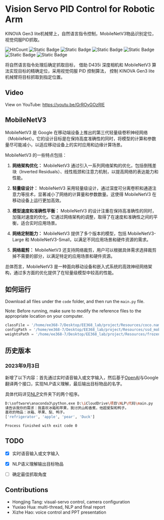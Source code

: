# Vision Servo PID Control for Robotic Arm

KINOVA Gen3 lite机械臂上，自然语言指令控制，MobileNetV3物品识别定位，视觉伺服PID抓取。

![HitCount](https://img.shields.io/endpoint?url=https%3A%2F%2Fhits.dwyl.com%2FHuaYuXiao%2FAdaptive-Vision-Servo-for-Robotic-Arm-Automatic-Gripping-System.json%3Fcolor%3Dpink)
![Static Badge](https://img.shields.io/badge/ROS-kinetic-22314E?logo=ros)
![Static Badge](https://img.shields.io/badge/Ubuntu-16.04-E95420?logo=ubuntu)
![Static Badge](https://img.shields.io/badge/Python-_-3776AB?logo=python)
![Static Badge](https://img.shields.io/badge/TensorFlow-_-FF6F00?logo=tensorflow)
![Static Badge](https://img.shields.io/badge/OpenAI-_-412991?logo=openai)
![Static Badge](https://img.shields.io/badge/Google_Translate-_-4285F4?logo=googletranslate)


将自然语言指令处理后确定抓取目标， 借助 D435i 深度相机和 MobileNetV3 算法实现目标的精确定位，采用视觉伺服 PID 控制算法， 控制 KINOVA Gen3 lite 机械臂将目标抓取到指定位置。


## Video

View on YouTube: https://youtu.be/GrROyGOzRIE


## MobileNetV3

MobileNetV3 是 Google 在移动端设备上推出的第三代轻量级卷积神经网络（MobileNet）。它的设计目标是在保持高度准确性的同时，将模型的计算和参数量尽可能减小，以适应移动设备上的实时应用和边缘计算场景。

MobileNetV3 的一些特点包括：

1. **网络架构优化：** MobileNetV3 通过引入一系列网络架构的优化，包括倒残差块（Inverted Residuals）、线性瓶颈和注意力机制，以提高网络的表达能力和性能。

2. **轻量级设计：** MobileNetV3 采用轻量级设计，通过深度可分离卷积和通道注意力等技术，显著减小了网络的计算量和参数数量。这使得 MobileNetV3 在移动设备上运行更加高效。

3. **模型速度和准确性平衡：** MobileNetV3 的设计注重在保持高准确性的同时，加强对速度的优化。它通过网络架构的调整，取得了在速度和准确性之间的平衡，适合实时应用场景。

4. **网络定制能力：** MobileNetV3 提供了多个版本的模型，包括 MobileNetV3-Large 和 MobileNetV3-Small，以满足不同应用场景和硬件资源的需求。

5. **网络裁剪：** MobileNetV3 还支持网络裁剪，用户可以根据具体需求选择裁剪掉不需要的部分，以满足特定的应用场景和硬件资源。

总体而言，MobileNetV3 是一种面向移动设备和嵌入式系统的高效神经网络架构，通过多方面的优化提供了在轻量级模型中较高的性能。


## 如何运行

Download all files under the `code` folder, and then run the `main.py` file.

Note: Before running, make sure to modify the reference files to the appropriate location on your computer.

```python
classFile = '/home/ee368-7/Desktop/EE368_lab/project/Resources/coco.names'
configPath = '/home/ee368-7/Desktop/EE368_lab/project/Resources/ssd_mobilenet_v3_large_coco_2020_01_14.pbtxt'
weightsPath = '/home/ee368-7/Desktop/EE368_lab/project/Resources/frozen_inference_graph.pb'
```


## 历史版本

### 2023年9月3日

新增了以下内容：首先通过实时语音输入或文字输入，然后基于[OpenAI](https://github.com/chatanywhere/GPT_API_free)与Google翻译两个接口，实现NLP语义理解，最后输出目标物品的名字。

具体代码详见[NLP](https://github.com/HuaYuXiao/Visual-servo-NLP-based-6DOF-Manipulator-Grasp-System/tree/main/code/NLP)文件夹下的两个程序。

```bash
D:\software\anaconda3\python.exe D:\iCloudDrive\项目\NLP\代码\main.py 
请告诉我你的需求：我喜欢冰箱和苹果，我讨厌山和香蕉，他超爱梨和鸭子。
喜欢的物品：冰箱、苹果、梨、鸭子。
['refrigerator', 'apple', 'pear', 'Duck']

Process finished with exit code 0
```

## TODO

- [x] 实时语音输入或文字输入
- [x] NLP语义理解输出目标物品
- [ ] 确定最佳抓取角度


## Contributions

- Hongjing Tang: visual-servo control, camera configuration
- Yuxiao Hua: multi-thread, NLP and final report
- Xizhe Hao: voice control and PPT presentation
